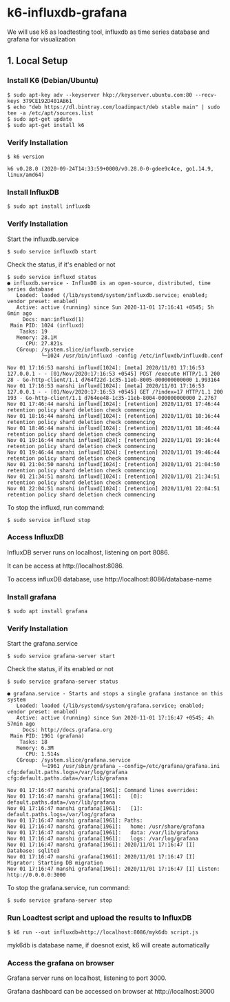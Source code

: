 # k6-influxdb-grafana
We will use k6 as loadtesting tool, influxdb as time series database and grafana for visualization

## 1. Local Setup 
### Install K6 (Debian/Ubuntu)
```
$ sudo apt-key adv --keyserver hkp://keyserver.ubuntu.com:80 --recv-keys 379CE192D401AB61
$ echo "deb https://dl.bintray.com/loadimpact/deb stable main" | sudo tee -a /etc/apt/sources.list
$ sudo apt-get update
$ sudo apt-get install k6
```

### Verify Installation
```
$ k6 version

k6 v0.28.0 (2020-09-24T14:33:59+0000/v0.28.0-0-gdee9c4ce, go1.14.9, linux/amd64)

```
### Install InfluxDB
```
$ sudo apt install influxdb
```
### Verify Installation
Start the influxdb.service
```
$ sudo service influxdb start
```
Check the status, if it's enabled or not
```
$ sudo service influxd status
● influxdb.service - InfluxDB is an open-source, distributed, time series database
   Loaded: loaded (/lib/systemd/system/influxdb.service; enabled; vendor preset: enabled)
   Active: active (running) since Sun 2020-11-01 17:16:41 +0545; 5h 6min ago
     Docs: man:influxd(1)
 Main PID: 1024 (influxd)
    Tasks: 19
   Memory: 28.1M
      CPU: 27.821s
   CGroup: /system.slice/influxdb.service
           └─1024 /usr/bin/influxd -config /etc/influxdb/influxdb.conf

Nov 01 17:16:53 manshi influxd[1024]: [meta] 2020/11/01 17:16:53 127.0.0.1 - - [01/Nov/2020:17:16:53 +0545] POST /execute HTTP/1.1 200 28 - Go-http-client/1.1 d764f22d-1c35-11eb-8005-000000000000 1.993164
Nov 01 17:16:53 manshi influxd[1024]: [meta] 2020/11/01 17:16:53 127.0.0.1 - - [01/Nov/2020:17:16:53 +0545] GET /?index=17 HTTP/1.1 200 193 - Go-http-client/1.1 d764ee48-1c35-11eb-8004-000000000000 2.2767
Nov 01 17:46:44 manshi influxd[1024]: [retention] 2020/11/01 17:46:44 retention policy shard deletion check commencing
Nov 01 18:16:44 manshi influxd[1024]: [retention] 2020/11/01 18:16:44 retention policy shard deletion check commencing
Nov 01 18:46:44 manshi influxd[1024]: [retention] 2020/11/01 18:46:44 retention policy shard deletion check commencing
Nov 01 19:16:44 manshi influxd[1024]: [retention] 2020/11/01 19:16:44 retention policy shard deletion check commencing
Nov 01 19:46:44 manshi influxd[1024]: [retention] 2020/11/01 19:46:44 retention policy shard deletion check commencing
Nov 01 21:04:50 manshi influxd[1024]: [retention] 2020/11/01 21:04:50 retention policy shard deletion check commencing
Nov 01 21:34:51 manshi influxd[1024]: [retention] 2020/11/01 21:34:51 retention policy shard deletion check commencing
Nov 01 22:04:51 manshi influxd[1024]: [retention] 2020/11/01 22:04:51 retention policy shard deletion check commencing
```
To stop the influxd, run command:
```
$ sudo service influxd stop
```

### Access InfluxDB
InfluxDB server runs on localhost, listening on port 8086.

It can be access at http://localhost:8086.

To access influxDB database, use http://localhost:8086/database-name

### Install grafana
```
$ sudo apt install grafana
```

### Verify Installation
Start the grafana.service 
```
$ sudo service grafana-server start
```
Check the status, if its enabled or not
```
$ sudo service grafana-server status

● grafana.service - Starts and stops a single grafana instance on this system
   Loaded: loaded (/lib/systemd/system/grafana.service; enabled; vendor preset: enabled)
   Active: active (running) since Sun 2020-11-01 17:16:47 +0545; 4h 57min ago
     Docs: http://docs.grafana.org
 Main PID: 1961 (grafana)
    Tasks: 18
   Memory: 6.3M
      CPU: 1.514s
   CGroup: /system.slice/grafana.service
           └─1961 /usr/sbin/grafana --config=/etc/grafana/grafana.ini cfg:default.paths.logs=/var/log/grafana cfg:default.paths.data=/var/lib/grafana

Nov 01 17:16:47 manshi grafana[1961]: Command lines overrides:
Nov 01 17:16:47 manshi grafana[1961]:   [0]: default.paths.data=/var/lib/grafana
Nov 01 17:16:47 manshi grafana[1961]:   [1]: default.paths.logs=/var/log/grafana
Nov 01 17:16:47 manshi grafana[1961]: Paths:
Nov 01 17:16:47 manshi grafana[1961]:   home: /usr/share/grafana
Nov 01 17:16:47 manshi grafana[1961]:   data: /var/lib/grafana
Nov 01 17:16:47 manshi grafana[1961]:   logs: /var/log/grafana
Nov 01 17:16:47 manshi grafana[1961]: 2020/11/01 17:16:47 [I] Database: sqlite3
Nov 01 17:16:47 manshi grafana[1961]: 2020/11/01 17:16:47 [I] Migrator: Starting DB migration
Nov 01 17:16:47 manshi grafana[1961]: 2020/11/01 17:16:47 [I] Listen: http://0.0.0.0:3000
```
To stop the grafana.service, run command:

```
$ sudo service grafana-server stop
```

### Run Loadtest script and upload the results to InfluxDB

```
$ k6 run --out influxdb=http://localhost:8086/myk6db script.js
```
myk6db is database name, if doesnot exist, k6 will create automatically

### Access the grafana on browser

Grafana server runs on localhost, listening to port 3000.

Grafana dashboard can be accessed on browser at http://localhost:3000
















